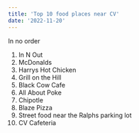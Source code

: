 ```yaml
---
title: 'Top 10 food places near CV'
date: '2022-11-20'
---
```


In no order

1. In N Out
2. McDonalds
3. Harrys Hot Chicken
4. Grill on the Hill
5. Black Cow Cafe
6. All About Poke
7. Chipotle
8. Blaze Pizza
9. Street food near the Ralphs parking lot
10. CV Cafeteria

